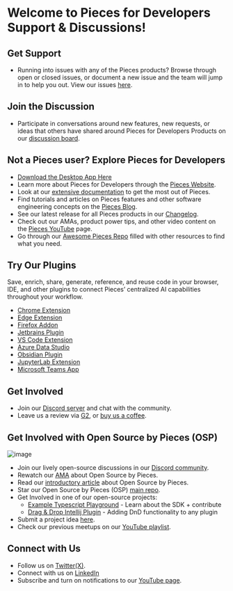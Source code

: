 # Welcome to Pieces for Developers Support & Discussions!

## Get Support
- Running into issues with any of the Pieces products? Browse through open or closed issues, or document a new issue and the team will jump in to help you out. View our issues [here](https://github.com/pieces-app/support/issues).

## Join the Discussion
- Participate in conversations around new features, new requests, or ideas that others have shared around Pieces for Developers Products on our [discussion board](https://github.com/pieces-app/support/discussions).

## Not a Pieces user? Explore Pieces for Developers
- [Download the Desktop App Here](https://docs.pieces.app/installation-getting-started/what-am-i-installing)
- Learn more about Pieces for Developers through the [Pieces Website](https://pieces.app/).
- Look at our [extensive documentation](http://docs.pieces.app) to get the most out of Pieces.
- Find tutorials and articles on Pieces features and other software engineering concepts on the [Pieces Blog](https://code.pieces.app/blog).
- See our latest release for all Pieces products in our [Changelog](https://code.pieces.app/updates).
- Check out our AMAs, product power tips, and other video content on the [Pieces YouTube](https://youtube.com/@getpieces) page.
- Go through our [Awesome Pieces Repo](https://github.com/pieces-app/awesome-pieces) filled with other resources to find what you need.

## Try Our Plugins
Save, enrich, share, generate, reference, and reuse code in your browser, IDE, and other plugins to connect Pieces’ centralized AI capabilities throughout your workflow.
- [Chrome Extension](https://chromewebstore.google.com/detail/pieces-for-developers-cop/igbgibhbfonhmjlechmeefimncpekepm)
- [Edge Extension](https://microsoftedge.microsoft.com/addons/detail/pieces-save-code-snippet/hglfimcdgonaeeobjckfdabcldfidmim)
- [Firefox Addon](https://addons.mozilla.org/en-US/firefox/addon/pieces-save-code-from-the-web/)
- [Jetbrains Plugin](https://plugins.jetbrains.com/plugin/17328-pieces--save-search-share--reuse-code-snippets)
- [VS Code Extension](https://marketplace.visualstudio.com/items?itemName=MeshIntelligentTechnologiesInc.pieces-vscode)
- [Azure Data Studio](https://builds.pieces.app/stages/staging/plugin_vscode/ads-vsix/download)
- [Obsidian Plugin](https://obsidian.md/plugins?id=pieces-for-developers)
- [JupyterLab Extension](https://docs.pieces.app/extensions-plugins/jupyterlab)
- [Microsoft Teams App](https://docs.pieces.app/extensions-plugins/teams)

## Get Involved
- Join our [Discord server](https://discord.gg/getpieces) and chat with the community.
- Leave us a review via [G2](https://www.g2.com/products/pieces-for-developers/reviews#reviews), or [buy us a coffee](https://www.buymeacoffee.com/getpieces).

## Get Involved with Open Source by Pieces (OSP)
![image](https://github.com/Sophyia7/.github/assets/66218403/2a198d57-541b-4681-b79e-b35b09272d97)

- Join our lively open-source discussions in our [Discord community](https://discord.gg/getpieces).
- Rewatch our [AMA](https://www.youtube.com/watch?v=0AmuWaFoTdY) about Open Source by Pieces.
- Read our [introductory article](https://code.pieces.app/blog/introducing-open-source-by-pieces) about Open Source by Pieces.
- Star our Open Source by Pieces (OSP) [main repo](https://github.com/pieces-app/opensource).
- Get Involved in one of our open-source projects:
    - [Example Typescript Playground](https://github.com/pieces-app/example-typescript) - Learn about the SDK + contribute
    - [Drag & Drop Intellij Plugin](https://github.com/pieces-app/IntelliJ-Drag-and-Drop-List) - Adding DnD functionality to any plugin
- Submit a project idea [here](https://github.com/pieces-app/opensource/discussions).
- Check our previous meetups on our [YouTube playlist](https://www.youtube.com/playlist?list=PL3ufX1Aqkp16cGipLr9X3gQQI7fkNFZhT).

## Connect with Us
- Follow us on [Twitter(X)](https://twitter.com/getpieces).
- Connect with us on [LinkedIn](https://www.linkedin.com/company/getpieces)
- Subscribe and turn on notifications to our [YouTube page](https://youtube.com/@getpieces).
